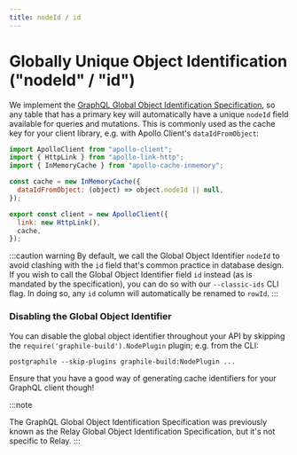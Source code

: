 ```yaml
---
title: nodeId / id
---
```


# Globally Unique Object Identification ("nodeId" / "id")

We implement the
[GraphQL Global Object Identification Specification](https://facebook.github.io/relay/graphql/objectidentification.htm),
so any table that has a primary key will automatically have a unique `nodeId`
field available for queries and mutations. This is commonly used as the cache
key for your client library, e.g. with Apollo Client's `dataIdFromObject`:

```js {6}
import ApolloClient from "apollo-client";
import { HttpLink } from "apollo-link-http";
import { InMemoryCache } from "apollo-cache-inmemory";

const cache = new InMemoryCache({
  dataIdFromObject: (object) => object.nodeId || null,
});

export const client = new ApolloClient({
  link: new HttpLink(),
  cache,
});
```

:::caution warning
By default, we call the Global Object Identifier `nodeId` to avoid
clashing with the `id` field that's common practice in database design. If you
wish to call the Global Object Identifier field `id` instead (as is mandated by
the specification), you can do so with our `--classic-ids` CLI flag. In doing
so, any `id` column will automatically be renamed to `rowId`.
:::

### Disabling the Global Object Identifier

You can disable the global object identifier throughout your API by skipping the
`require('graphile-build').NodePlugin` plugin; e.g. from the CLI:

```
postgraphile --skip-plugins graphile-build:NodePlugin ...
```

Ensure that you have a good way of generating cache identifiers for your GraphQL
client though!

:::note

The GraphQL Global Object Identification Specification was previously
known as the Relay Global Object Identification Specification, but it's not
specific to Relay.
:::
